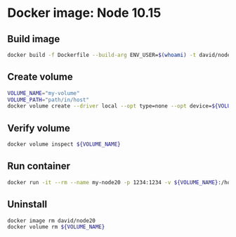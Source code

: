 # Docker image: Node 10.15

## Build image
```bash
docker build -f Dockerfile --build-arg ENV_USER=$(whoami) -t david/node20 .
```

## Create volume
```bash
VOLUME_NAME="my-volume"
VOLUME_PATH="path/in/host"
docker volume create --driver local --opt type=none --opt device=${VOLUME_PATH} --opt o=bind ${VOLUME_NAME}
```

## Verify volume
```bash
docker volume inspect ${VOLUME_NAME}
```

## Run container
```bash
docker run -it --rm --name my-node20 -p 1234:1234 -v ${VOLUME_NAME}:/home/$(whoami)/vol david/node20 /bin/sh
```

## Uninstall
```bash
docker image rm david/node20
docker volume rm ${VOLUME_NAME}
```